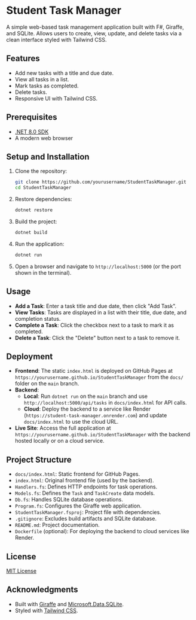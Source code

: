 # Student Task Manager

A simple web-based task management application built with F#, Giraffe, and SQLite. Allows users to create, view, update, and delete tasks via a clean interface styled with Tailwind CSS.

## Features
- Add new tasks with a title and due date.
- View all tasks in a list.
- Mark tasks as completed.
- Delete tasks.
- Responsive UI with Tailwind CSS.

## Prerequisites
- [.NET 8.0 SDK](https://dotnet.microsoft.com/download/dotnet/8.0)
- A modern web browser

## Setup and Installation
1. Clone the repository:
   ```bash
   git clone https://github.com/yourusername/StudentTaskManager.git
   cd StudentTaskManager
   ```
2. Restore dependencies:
   ```bash
   dotnet restore
   ```
3. Build the project:
   ```bash
   dotnet build
   ```
4. Run the application:
   ```bash
   dotnet run
   ```
5. Open a browser and navigate to `http://localhost:5000` (or the port shown in the terminal).

## Usage
- **Add a Task**: Enter a task title and due date, then click "Add Task".
- **View Tasks**: Tasks are displayed in a list with their title, due date, and completion status.
- **Complete a Task**: Click the checkbox next to a task to mark it as completed.
- **Delete a Task**: Click the "Delete" button next to a task to remove it.

## Deployment
- **Frontend**: The static `index.html` is deployed on GitHub Pages at `https://yourusername.github.io/StudentTaskManager` from the `docs/` folder on the `main` branch.
- **Backend**:
  - **Local**: Run `dotnet run` on the `main` branch and use `http://localhost:5000/api/tasks` in `docs/index.html` for API calls.
  - **Cloud**: Deploy the backend to a service like Render (`https://student-task-manager.onrender.com`) and update `docs/index.html` to use the cloud URL.
- **Live Site**: Access the full application at `https://yourusername.github.io/StudentTaskManager` with the backend hosted locally or on a cloud service.

## Project Structure
- `docs/index.html`: Static frontend for GitHub Pages.
- `index.html`: Original frontend file (used by the backend).
- `Handlers.fs`: Defines HTTP endpoints for task operations.
- `Models.fs`: Defines the `Task` and `TaskCreate` data models.
- `Db.fs`: Handles SQLite database operations.
- `Program.fs`: Configures the Giraffe web application.
- `StudentTaskManager.fsproj`: Project file with dependencies.
- `.gitignore`: Excludes build artifacts and SQLite database.
- `README.md`: Project documentation.
- `Dockerfile` (optional): For deploying the backend to cloud services like Render.

## License
[MIT License](LICENSE)

## Acknowledgments
- Built with [Giraffe](https://github.com/giraffe-fsharp/Giraffe) and [Microsoft.Data.SQLite](https://www.nuget.org/packages/Microsoft.Data.SQLite).
- Styled with [Tailwind CSS](https://tailwindcss.com).